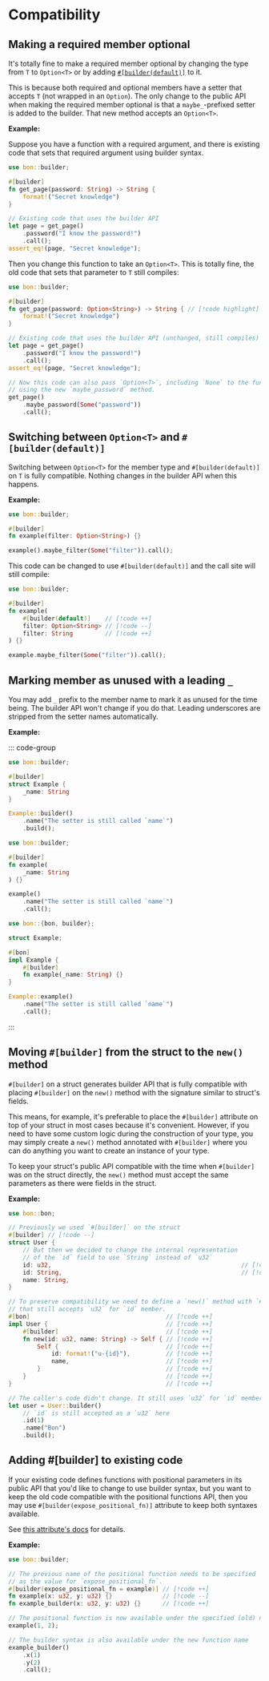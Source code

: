 # Compatibility

## Making a required member optional

It's totally fine to make a required member optional by changing the type from `T` to `Option<T>` or by adding [`#[builder(default)]`](../reference/builder.md#default) to it.

This is because both required and optional members have a setter that accepts `T` (not wrapped in an `Option`). The only change to the public API when making the required member optional is that a `maybe_`-prefixed setter is added to the builder. That new method accepts an `Option<T>`.

**Example:**

Suppose you have a function with a required argument, and there is existing code that sets that required argument using builder syntax.

```rust
use bon::builder;

#[builder]
fn get_page(password: String) -> String {
    format!("Secret knowledge")
}

// Existing code that uses the builder API
let page = get_page()
    .password("I know the password!")
    .call();
assert_eq!(page, "Secret knowledge");
```

Then you change this function to take an `Option<T>`. This is totally fine, the old code that sets that parameter to `T` still compiles:

```rust
use bon::builder;

#[builder]
fn get_page(password: Option<String>) -> String { // [!code highlight]
    format!("Secret knowledge")
}

// Existing code that uses the builder API (unchanged, still compiles)
let page = get_page()
    .password("I know the password!")
    .call();
assert_eq!(page, "Secret knowledge");

// Now this code can also pass `Option<T>`, including `None` to the function
// using the new `maybe_password` method.
get_page()
    .maybe_password(Some("password"))
    .call();
```

## Switching between `Option<T>` and `#[builder(default)]`

Switching between `Option<T>` for the member type and `#[builder(default)]` on `T` is fully compatible. Nothing changes in the builder API when this happens.

**Example:**

```rust
use bon::builder;

#[builder]
fn example(filter: Option<String>) {}

example().maybe_filter(Some("filter")).call();
```

This code can be changed to use `#[builder(default)]` and the call site will still compile:

```rust ignore
use bon::builder;

#[builder]
fn example(
    #[builder(default)]    // [!code ++]
    filter: Option<String> // [!code --]
    filter: String         // [!code ++]
) {}

example.maybe_filter(Some("filter")).call();
```

## Marking member as unused with a leading `_`

You may add `_` prefix to the member name to mark it as unused for the time being. The builder API won't change if you do that. Leading underscores are stripped from the setter names automatically.

**Example:**

::: code-group

```rust [Struct]
use bon::builder;

#[builder]
struct Example {
    _name: String
}

Example::builder()
    .name("The setter is still called `name`")
    .build();
```

```rust [Free function]
use bon::builder;

#[builder]
fn example(
    _name: String
) {}

example()
    .name("The setter is still called `name`")
    .call();
```

```rust [Associated method]
use bon::{bon, builder};

struct Example;

#[bon]
impl Example {
    #[builder]
    fn example(_name: String) {}
}

Example::example()
    .name("The setter is still called `name`")
    .call();
```

:::

## Moving `#[builder]` from the struct to the `new()` method

`#[builder]` on a struct generates builder API that is fully compatible with placing `#[builder]` on the `new()` method with the signature similar to struct's fields.

This means, for example, it's preferable to place the `#[builder]` attribute on top of your struct in most cases because it's convenient. However, if you need to have some custom logic during the construction of your type, you may simply create a `new()` method annotated with `#[builder]` where you can do anything you want to create an instance of your type.

To keep your struct's public API compatible with the time when `#[builder]` was on the struct directly, the `new()` method must accept the same parameters as there were fields in the struct.

**Example:**

```rust ignore
use bon::bon;

// Previously we used `#[builder]` on the struct
#[builder] // [!code --]
struct User {
    // But then we decided to change the internal representation
    // of the `id` field to use `String` instead of `u32`
    id: u32,                                                     // [!code --]
    id: String,                                                  // [!code ++]
    name: String,
}

// To preserve compatibility we need to define a `new()` method with `#[builder]`
// that still accepts `u32` for `id` member.
#[bon]                                      // [!code ++]
impl User {                                 // [!code ++]
    #[builder]                              // [!code ++]
    fn new(id: u32, name: String) -> Self { // [!code ++]
        Self {                              // [!code ++]
            id: format!("u-{id}"),          // [!code ++]
            name,                           // [!code ++]
        }                                   // [!code ++]
    }                                       // [!code ++]
}                                           // [!code ++]

// The caller's code didn't change. It still uses `u32` for `id` member.
let user = User::builder()
    // `id` is still accepted as a `u32` here
    .id(1)
    .name("Bon")
    .build();
```

## Adding #[builder] to existing code

If your existing code defines functions with positional parameters in its public API that you'd like to change to use builder syntax, but you want to keep the old code compatible with the positional functions API, then you may use `#[builder(expose_positional_fn)]` attribute to keep both syntaxes available.

See [this attribute's docs](../reference/builder#expose-positional-fn) for details.

**Example:**

```rust ignore
use bon::builder;

// The previous name of the positional function needs to be specified
// as the value for `expose_positional_fn`.
#[builder(expose_positional_fn = example)] // [!code ++]
fn example(x: u32, y: u32) {}              // [!code --]
fn example_builder(x: u32, y: u32) {}      // [!code ++]

// The positional function is now available under the specified (old) name
example(1, 2);

// The builder syntax is also available under the new function name
example_builder()
    .x(1)
    .y(2)
    .call();
```
